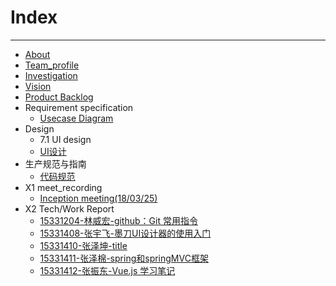 

# Index
---
- [About](https://github.com/Movie-ticket-Sale-System/DashBoard/blob/master/doc/About.md)
- [Team_profile](https://github.com/Movie-ticket-Sale-System/DashBoard/blob/master/doc/Team_profile.md)
- [Investigation](https://github.com/Movie-ticket-Sale-System/DashBoard/blob/master/doc/Investigation.md)
- [Vision](https://github.com/Movie-ticket-Sale-System/DashBoard/blob/master/doc/Vision.md)
- [Product Backlog](https://github.com/Movie-ticket-Sale-System/DashBoard/blob/master/doc/Product_Backlog.md)
- Requirement specification
  - [Usecase Diagram](https://github.com/Movie-ticket-Sale-System/DashBoard/blob/master/doc/Usecase_Diagram.md)
- Design
  - 7.1 UI design
  - [UI设计]()
- 生产规范与指南
  - [代码规范](./doc/Code_specification.md)
- X1 meet_recording
  - [Inception meeting(18/03/25)](https://github.com/Movie-ticket-Sale-System/DashBoard/blob/master/doc/Meet_recording.md)
- X2 Tech/Work Report
  - [15331204-林威宏-github：Git 常用指令](https://blog.csdn.net/linwh8/article/details/79779364)
  - [15331408-张宇飞-墨刀UI设计器的使用入门](https://blog.csdn.net/qq_40283873/article/details/79952023)
  - [15331410-张泽坤-title](https://blog.csdn.net/kunailin/article/details/79952796)
  - [15331411-张泽棉-spring和springMVC框架](https://blog.csdn.net/zzmian/article/details/79952698)
  - [15331412-张振东-Vue.js 学习笔记](https://shimo.im/docs/30nN5420V7syAOV1/)
